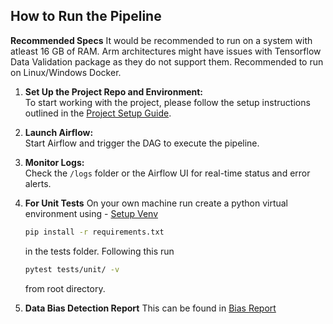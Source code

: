 ## How to Run the Pipeline

**Recommended Specs**
It would be recommended to run on a system with atleast 16 GB of RAM. Arm architectures might have issues with Tensorflow Data Validation package as they do not support them. Recommended to run on Linux/Windows Docker.

1. **Set Up the Project Repo and Environment:**  
   To start working with the project, please follow the setup instructions outlined in the [Project Setup Guide](./readme/setup.md).

2. **Launch Airflow:**  
   Start Airflow and trigger the DAG to execute the pipeline.

3. **Monitor Logs:**  
   Check the `/logs` folder or the Airflow UI for real-time status and error alerts.

4. **For Unit Tests**
   On your own machine run create a python virtual environment using - [Setup Venv](https://docs.python.org/3/library/venv.html)
   ```bash
   pip install -r requirements.txt
   ``` 
   in the tests folder. Following this run 
   ```bash
   pytest tests/unit/ -v
   ```
   from root directory.

5. **Data Bias Detection Report**
   This can be found in [Bias Report](./readme/Bias_Detection_Report.md)
